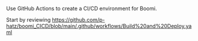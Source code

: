 Use GitHub Actions to create a CI/CD environment for Boomi.

Start by reviewing https://github.com/p-hatz/boomi_CICD/blob/main/.github/workflows/Build%20and%20Deploy.yaml
